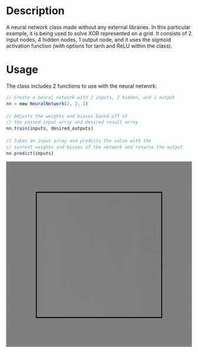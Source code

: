 # Description
A neural network class made without any external libraries. In this particular example, it is being used to solve XOR represented on a grid. 
It consists of 2 input nodes, 4 hidden nodes, 1 output node, and it uses the sigmoid activation function (with options for tanh and ReLU within the class).

# Usage
The class includes 2 functions to use with the neural network:
```JavaScript
// Create a neural network with 2 inputs, 2 hidden, and 1 output
nn = new NeuralNetwork(2, 2, 1)  

// Adjusts the weights and biases based off of 
// the passed input array and desired result array
nn.train(inputs, desired_outputs)  

// Takes an input array and predicts the value with the
// current weights and biases of the network and returns the output
nn.predict(inputs)  
```

![XOR Neural Network](nn.gif)
